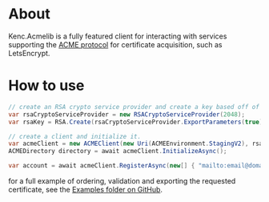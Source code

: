 # About #
Kenc.Acmelib is a fully featured client for interacting with services supporting the [ACME protocol](https://datatracker.ietf.org/doc/html/rfc8555) for certificate acquisition, such as LetsEncrypt.

# How to use #
```C#
// create an RSA crypto service provider and create a key based off of it.
var rsaCryptoServiceProvider = new RSACryptoServiceProvider(2048);
var rsaKey = RSA.Create(rsaCryptoServiceProvider.ExportParameters(true));

// create a client and initialize it.
var acmeClient = new ACMEClient(new Uri(ACMEEnvironment.StagingV2), rsaKey, new HttpClient());
ACMEDirectory directory = await acmeClient.InitializeAsync();

var account = await acmeClient.RegisterAsync(new[] { "mailto:email@domain.test" });
```

for a full example of ordering, validation and exporting the requested certificate, see the [Examples folder on GitHub](https://github.com/Kencdk/Kenc.ACMELib/tree/main/src/Examples).